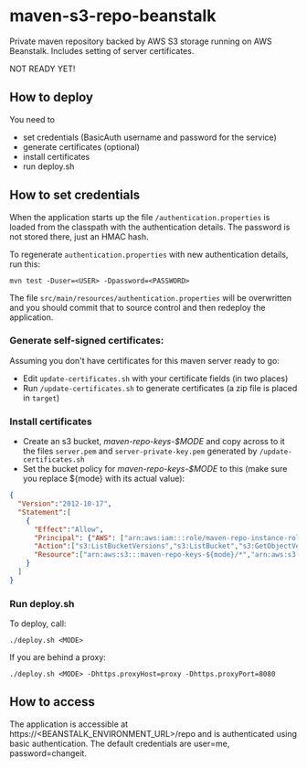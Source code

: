 # maven-s3-repo-beanstalk
Private maven repository backed by AWS S3 storage running on AWS Beanstalk. Includes setting of server certificates.

NOT READY YET!

## How to deploy
You need to 
* set credentials (BasicAuth username and password for the service)
* generate certificates (optional)
* install certificates
* run deploy.sh

## How to set credentials
When the application starts up the file `/authentication.properties` is loaded from the classpath with the authentication details. The password is not stored there, just an HMAC hash. 

To regenerate `authentication.properties` with new authentication details, run this:

    mvn test -Duser=<USER> -Dpassword=<PASSWORD>

The file `src/main/resources/authentication.properties` will be overwritten and you should commit that to source control and then redeploy the application.

### Generate self-signed certificates:
Assuming you don't have certificates for this maven server ready to go:
* Edit `update-certificates.sh` with your certificate fields (in two places)
* Run `/update-certificates.sh` to generate certificates (a zip file is placed in `target`)

### Install certificates
* Create an s3 bucket, *maven-repo-keys-$MODE* and copy across to it the files `server.pem` and `server-private-key.pem` generated by `/update-certificates.sh`
* Set the bucket policy for *maven-repo-keys-$MODE* to this (make sure you replace ${mode} with its actual value):

```json
{
  "Version":"2012-10-17",
  "Statement":[
    {
      "Effect":"Allow",
      "Principal": {"AWS": ["arn:aws:iam:::role/maven-repo-instance-role-${mode}"]},
      "Action":["s3:ListBucketVersions","s3:ListBucket","s3:GetObjectVersion","s3:GetObject"],
      "Resource":["arn:aws:s3:::maven-repo-keys-${mode}/*","arn:aws:s3:::maven-repo-keys-${mode}"],
    }
  ]
}
```
### Run deploy.sh

To deploy, call:

    ./deploy.sh <MODE> 

If you are behind a proxy:

    ./deploy.sh <MODE> -Dhttps.proxyHost=proxy -Dhttps.proxyPort=8080
    
## How to access
The application is accessible at https://<BEANSTALK_ENVIRONMENT_URL>/repo and is 
authenticated using basic authentication. The default credentials are user=me, password=changeit.


 
